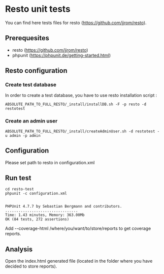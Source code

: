 # Resto unit tests

You can find here tests files for resto (https://github.com/jjrom/resto).

## Prerequesites

* resto (https://github.com/jjrom/resto)
* phpunit (https://phpunit.de/getting-started.html)    

## Resto configuration

### Create test database

In order to create a test database, you have to use resto installation script :

    ABSOLUTE_PATH_TO_FULL_RESTO/_install/installDB.sh -F -p resto -d restotest

### Create an admin user

    ABSOLUTE_PATH_TO_FULL_RESTO/_install/createAdminUser.sh -d restotest -u admin -p admin

## Configuration

Please set path to resto in configuration.xml
   
## Run test 
    
    cd resto-test
    phpunit -c configuration.xml


    PHPUnit 4.7.7 by Sebastian Bergmann and contributors.
    .................................
    Time: 1.43 minutes, Memory: 363.00Mb
    OK (84 tests, 272 assertions)


Add --coverage-html /where/you/want/to/store/reports to get coverage reports.

## Analysis

Open the index.html generated file (located in the folder where you have decided to store reports).